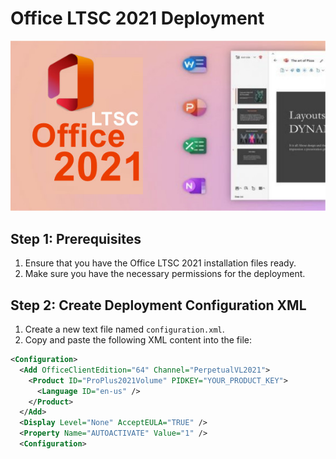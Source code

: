# Office LTSC 2021 Deployment 
![logo](https://github.com/Abhranil2004/Office-LTSC-2021-Deployment/blob/general/Microsoft-Office-2021-LTSC-v2108.jpg)
## Step 1: Prerequisites
1. Ensure that you have the Office LTSC 2021 installation files ready.
2. Make sure you have the necessary permissions for the deployment.


## Step 2: Create Deployment Configuration XML
1. Create a new text file named `configuration.xml`.
2. Copy and paste the following XML content into the file:

```xml
<Configuration>
  <Add OfficeClientEdition="64" Channel="PerpetualVL2021">
    <Product ID="ProPlus2021Volume" PIDKEY="YOUR_PRODUCT_KEY">
      <Language ID="en-us" />
    </Product>
  </Add>
  <Display Level="None" AcceptEULA="TRUE" />
  <Property Name="AUTOACTIVATE" Value="1" />
  <Configuration>
